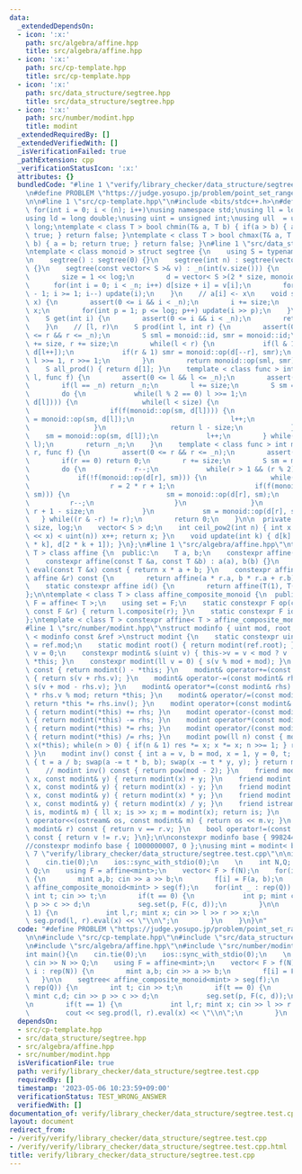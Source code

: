 ```yaml
---
data:
  _extendedDependsOn:
  - icon: ':x:'
    path: src/algebra/affine.hpp
    title: src/algebra/affine.hpp
  - icon: ':x:'
    path: src/cp-template.hpp
    title: src/cp-template.hpp
  - icon: ':x:'
    path: src/data_structure/segtree.hpp
    title: src/data_structure/segtree.hpp
  - icon: ':x:'
    path: src/number/modint.hpp
    title: modint
  _extendedRequiredBy: []
  _extendedVerifiedWith: []
  _isVerificationFailed: true
  _pathExtension: cpp
  _verificationStatusIcon: ':x:'
  attributes: {}
  bundledCode: "#line 1 \"verify/library_checker/data_structure/segtree.test.cpp\"\
    \n#define PROBLEM \"https://judge.yosupo.jp/problem/point_set_range_composite\"\
    \n\n#line 1 \"src/cp-template.hpp\"\n#include <bits/stdc++.h>\n#define rep(i,n)\
    \ for(int i = 0; i < (n); i++)\nusing namespace std;\nusing ll = long long;\n\
    using ld = long double;\nusing uint = unsigned int;\nusing ull  = unsigned long\
    \ long;\ntemplate < class T > bool chmin(T& a, T b) { if(a > b) { a = b; return\
    \ true; } return false; }\ntemplate < class T > bool chmax(T& a, T b) { if(a <\
    \ b) { a = b; return true; } return false; }\n#line 1 \"src/data_structure/segtree.hpp\"\
    \ntemplate < class monoid > struct segtree {\n    using S = typename monoid::set;\n\
    \n    segtree() : segtree(0) {}\n    segtree(int n) : segtree(vector< S >(n, monoid::id))\
    \ {}\n    segtree(const vector< S >& v) : _n(int(v.size())) {\n        log = ceil_pow2(_n);\n\
    \        size = 1 << log;\n        d = vector< S >(2 * size, monoid::id);\n  \
    \      for(int i = 0; i < _n; i++) d[size + i] = v[i];\n        for(int i = size\
    \ - 1; i >= 1; i--) update(i);\n    }\n    // a[i] <- x\n    void set(int i, S\
    \ x) {\n        assert(0 <= i && i < _n);\n        i += size;\n        d[i] =\
    \ x;\n        for(int p = 1; p <= log; p++) update(i >> p);\n    }\n    // a[i]\n\
    \    S get(int i) {\n        assert(0 <= i && i < _n);\n        return d[i + size];\n\
    \    }\n    // [l, r)\n    S prod(int l, int r) {\n        assert(0 <= l && l\
    \ <= r && r <= _n);\n        S sml = monoid::id, smr = monoid::id;\n        l\
    \ += size, r += size;\n        while(l < r) {\n            if(l & 1) sml = monoid::op(sml,\
    \ d[l++]);\n            if(r & 1) smr = monoid::op(d[--r], smr);\n           \
    \ l >>= 1, r >>= 1;\n        }\n        return monoid::op(sml, smr);\n    }\n\
    \    S all_prod() { return d[1]; }\n    template < class func > int max_right(int\
    \ l, func f) {\n        assert(0 <= l && l <= _n);\n        assert(f(monoid::id));\n\
    \        if(l == _n) return _n;\n        l += size;\n        S sm = monoid::id;\n\
    \        do {\n            while(l % 2 == 0) l >>= 1;\n            if(!f(monoid::op(sm,\
    \ d[l]))) {\n                while(l < size) {\n                    l = 2 * l;\n\
    \                    if(f(monoid::op(sm, d[l]))) {\n                        sm\
    \ = monoid::op(sm, d[l]);\n                        l++;\n                    }\n\
    \                }\n                return l - size;\n            }\n        \
    \    sm = monoid::op(sm, d[l]);\n            l++;\n        } while((l & -l) !=\
    \ l);\n        return _n;\n    }\n    template < class func > int min_left(int\
    \ r, func f) {\n        assert(0 <= r && r <= _n);\n        assert(f(monoid::id));\n\
    \        if(r == 0) return 0;\n        r += size;\n        S sm = monoid::id;\n\
    \        do {\n            r--;\n            while(r > 1 && (r % 2)) r >>= 1;\n\
    \            if(!f(monoid::op(d[r], sm))) {\n                while(r < size) {\n\
    \                    r = 2 * r + 1;\n                    if(f(monoid::op(d[r],\
    \ sm))) {\n                        sm = monoid::op(d[r], sm);\n              \
    \          r--;\n                    }\n                }\n                return\
    \ r + 1 - size;\n            }\n            sm = monoid::op(d[r], sm);\n     \
    \   } while((r & -r) != r);\n        return 0;\n    }\n\n  private:\n    int _n,\
    \ size, log;\n    vector< S > d;\n    int ceil_pow2(int n) { int x = 0; while((1U\
    \ << x) < uint(n)) x++; return x; }\n    void update(int k) { d[k] = monoid::op(d[2\
    \ * k], d[2 * k + 1]); }\n};\n#line 1 \"src/algebra/affine.hpp\"\ntemplate < class\
    \ T > class affine {\n  public:\n    T a, b;\n    constexpr affine() = default;\n\
    \    constexpr affine(const T &a, const T &b) : a(a), b(b) {}\n    constexpr T\
    \ eval(const T &x) const { return x * a + b; }\n    constexpr affine composite(const\
    \ affine &r) const {\n        return affine(a * r.a, b * r.a + r.b);\n    }\n\
    \    static constexpr affine id() {\n        return affine(T(1), T(0));\n    }\n\
    };\n\ntemplate < class T > class affine_composite_monoid {\n  public:\n    using\
    \ F = affine< T >;\n    using set = F;\n    static constexpr F op(const F &l,\
    \ const F &r) { return l.composite(r); }\n    static constexpr F id = F::id();\n\
    };\ntemplate < class T > constexpr affine< T > affine_composite_monoid< T >::id;\n\
    #line 1 \"src/number/modint.hpp\"\nstruct modinfo { uint mod, root; };\ntemplate\
    \ < modinfo const &ref >\nstruct modint {\n    static constexpr uint const &mod\
    \ = ref.mod;\n    static modint root() { return modint(ref.root); }\n    uint\
    \ v = 0;\n    constexpr modint& s(uint v) { this->v = v < mod ? v : v - mod; return\
    \ *this; }\n    constexpr modint(ll v = 0) { s(v % mod + mod); }\n    modint operator-()\
    \ const { return modint() - *this; }\n    modint& operator+=(const modint& rhs)\
    \ { return s(v + rhs.v); }\n    modint& operator-=(const modint& rhs) { return\
    \ s(v + mod - rhs.v); }\n    modint& operator*=(const modint& rhs) { v = ull(v)\
    \ * rhs.v % mod; return *this; }\n    modint& operator/=(const modint& rhs) {\
    \ return *this *= rhs.inv(); }\n    modint operator+(const modint& rhs) const\
    \ { return modint(*this) += rhs; }\n    modint operator-(const modint& rhs) const\
    \ { return modint(*this) -= rhs; }\n    modint operator*(const modint& rhs) const\
    \ { return modint(*this) *= rhs; }\n    modint operator/(const modint& rhs) const\
    \ { return modint(*this) /= rhs; }\n    modint pow(ll n) const { modint res(1),\
    \ x(*this); while(n > 0) { if(n & 1) res *= x; x *= x; n >>= 1; } return res;\
    \ }\n    modint inv() const { int a = v, b = mod, x = 1, y = 0, t; while(b > 0)\
    \ { t = a / b; swap(a -= t * b, b); swap(x -= t * y, y); } return modint(x); }\n\
    \    // modint inv() const { return pow(mod - 2); }\n    friend modint operator+(int\
    \ x, const modint& y) { return modint(x) + y; }\n    friend modint operator-(int\
    \ x, const modint& y) { return modint(x) - y; }\n    friend modint operator*(int\
    \ x, const modint& y) { return modint(x) * y; }\n    friend modint operator/(int\
    \ x, const modint& y) { return modint(x) / y; }\n    friend istream& operator>>(istream&\
    \ is, modint& m) { ll x; is >> x; m = modint(x); return is; }\n    friend ostream&\
    \ operator<<(ostream& os, const modint& m) { return os << m.v; }\n    bool operator==(const\
    \ modint& r) const { return v == r.v; }\n    bool operator!=(const modint& r)\
    \ const { return v != r.v; }\n};\n\nconstexpr modinfo base { 998244353, 3 };\n\
    //constexpr modinfo base { 1000000007, 0 };\nusing mint = modint< base >;\n#line\
    \ 7 \"verify/library_checker/data_structure/segtree.test.cpp\"\n\nint main(){\n\
    \    cin.tie(0);\n    ios::sync_with_stdio(0);\n    \n    int N,Q; cin >> N >>\
    \ Q;\n    using F = affine<mint>;\n    vector< F > f(N);\n    for(int i : rep(N))\
    \ {\n        mint a,b; cin >> a >> b;\n        f[i] = F(a, b);\n    }\n\n    segtree<\
    \ affine_composite_monoid<mint> > seg(f);\n    for(int _ : rep(Q)) {\n       \
    \ int t; cin >> t;\n        if(t == 0) {\n            int p; mint c,d; cin >>\
    \ p >> c >> d;\n            seg.set(p, F(c, d));\n        }\n\n        if(t ==\
    \ 1) {\n            int l,r; mint x; cin >> l >> r >> x;\n            cout <<\
    \ seg.prod(l, r).eval(x) << \"\\n\";\n        }\n    }\n}\n"
  code: "#define PROBLEM \"https://judge.yosupo.jp/problem/point_set_range_composite\"\
    \n\n#include \"src/cp-template.hpp\"\n#include \"src/data_structure/segtree.hpp\"\
    \n#include \"src/algebra/affine.hpp\"\n#include \"src/number/modint.hpp\"\n\n\
    int main(){\n    cin.tie(0);\n    ios::sync_with_stdio(0);\n    \n    int N,Q;\
    \ cin >> N >> Q;\n    using F = affine<mint>;\n    vector< F > f(N);\n    for(int\
    \ i : rep(N)) {\n        mint a,b; cin >> a >> b;\n        f[i] = F(a, b);\n \
    \   }\n\n    segtree< affine_composite_monoid<mint> > seg(f);\n    for(int _ :\
    \ rep(Q)) {\n        int t; cin >> t;\n        if(t == 0) {\n            int p;\
    \ mint c,d; cin >> p >> c >> d;\n            seg.set(p, F(c, d));\n        }\n\
    \n        if(t == 1) {\n            int l,r; mint x; cin >> l >> r >> x;\n   \
    \         cout << seg.prod(l, r).eval(x) << \"\\n\";\n        }\n    }\n}\n"
  dependsOn:
  - src/cp-template.hpp
  - src/data_structure/segtree.hpp
  - src/algebra/affine.hpp
  - src/number/modint.hpp
  isVerificationFile: true
  path: verify/library_checker/data_structure/segtree.test.cpp
  requiredBy: []
  timestamp: '2023-05-06 10:23:59+09:00'
  verificationStatus: TEST_WRONG_ANSWER
  verifiedWith: []
documentation_of: verify/library_checker/data_structure/segtree.test.cpp
layout: document
redirect_from:
- /verify/verify/library_checker/data_structure/segtree.test.cpp
- /verify/verify/library_checker/data_structure/segtree.test.cpp.html
title: verify/library_checker/data_structure/segtree.test.cpp
---
```

